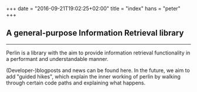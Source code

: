 +++
date = "2016-09-21T19:02:25+02:00"
title = "index"
hans = "peter"
+++

## A general-purpose Information Retrieval library
---

Perlin is a library with the aim to provide information retrieval functionality in a performant and understandable manner.

(Developer-)blogposts and news can be found here. In the future, we aim to add "guided hikes", which explain the inner working of perlin by walking through certain code paths and explaining what happens.

